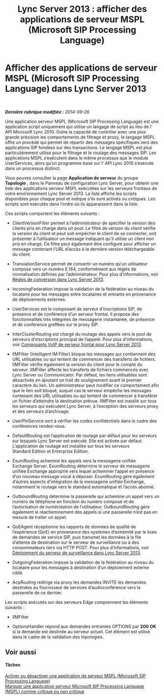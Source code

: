 ﻿---
title: 'Lync Server 2013 : afficher des applications de serveur MSPL (Microsoft SIP Processing Language)'
TOCTitle: Afficher des applications de serveur MSPL (Microsoft SIP Processing Language)
ms:assetid: b7df1323-b6bd-4925-8fe6-5241c91fe51b
ms:mtpsurl: https://technet.microsoft.com/fr-fr/library/Gg182575(v=OCS.15)
ms:contentKeyID: 49298639
ms.date: 05/20/2016
mtps_version: v=OCS.15
ms.translationtype: HT
---

# Afficher des applications de serveur MSPL (Microsoft SIP Processing Language) dans Lync Server 2013

 

_**Dernière rubrique modifiée :** 2014-09-26_

Une application serveur MSPL (Microsoft SIP Processing Language) est une application script uniquement qui utilise un langage de script au lieu de l’ API Microsoft Lync 2010. Outre la capacité de contrôler avec une plus grande précision les comportements de filtrage et proxy, le langage MSPL offre un procédé qui permet de répartir des messages spécifiques vers des applications SIP fondées sur des transactions. Le langage MSPL est plus particulièrement utilisé pour le filtrage et le routage des messages SIP. Les applications MSPL s’exécutent dans le même processus que le module UserServices, alors qu’un programme basé sur l’ API Lync 2010 s’exécute dans un processus distinct.

Vous pouvez consulter la page **Application de serveur** du groupe **Topologie** , dans le Panneau de configuration Lync Server, pour obtenir une liste des applications serveur MSPL exécutées sur les serveurs frontaux de votre environnement Lync Server 2013. La liste affiche les scripts disponibles pour chaque pool et indique s’ils sont activés ou critiques. Les scripts sont exécutés dans l’ordre où ils apparaissent dans la liste.

Ces scripts comportent les éléments suivants :

  - ClientVersionFilter permet à l’administrateur de spécifier la version des clients pris en charge dans un pool. Le filtre de version du client vérifie la version du client et peut soit empêcher le client de se connecter, soit présenter à l’utilisateur un message indiquant qu’il utilise un client non pris en charge. Ce filtre peut également être configuré pour afficher un message contenant l’URL d’accès à la dernière version téléchargeable du client.

  - TranslationService permet de convertir un numéro qu’un utilisateur compose vers un numéro E.164, conformément aux règles de normalisation définies par l’administrateur. Pour plus d’informations, voir [Règles de conversion dans Lync Server 2013](lync-server-2013-translation-rules.md).

  - IncomingFederation impose la validation de la fédération au niveau du locataire pour les messages entre locataires et entrants en provenance de déploiements externes.

  - UserServices est le composant de serveur d’inscriptions SIP, de présence et de conférence d’un serveur frontal. Il propose des fonctionnalités très intégrées de messagerie instantanée, de présence et de conférence greffées sur le proxy SIP.

  - InterClusterRouting est chargé du routage des appels vers le pool de serveurs d’inscriptions principal de l’appelé. Pour plus d’informations, voir [Composants VoIP de serveur frontal pour Lync Server 2013](lync-server-2013-front-end-server-voip-components.md).

  - IIMFilter (Intelligent IM Filter) bloque les messages qui contiennent des URL utilisables ou qui tentent de commencer des transferts de fichiers. IIMFilter vérifie également la version du client pour le compte du serveur. IIMFilter affecte les transferts de fichiers commencés avec Lync Server ou Communicator. Par défaut, les liens utilisables sont désactivés en ajoutant un trait de soulignement avant le premier caractère du lien. Un administrateur peut modifier ce comportement afin que le lien soit bloqué, auquel cas le serveur empêche les messages contenant des URL utilisables ou qui tentent de commencer à transférer un fichier d’atteindre la destination prévue. IIMFilter est installé sur tous les serveurs qui exécutent Lync Server, à l’exception des serveurs proxy et des serveurs d’archivage.

  - UserPinService sert à vérifier les codes confidentiels dans le cadre des conférences rendez-vous.

  - DefaultRouting est l’application de routage par défaut pour les serveurs sur lesquels Lync Server est exécuté. Elle est activée par défaut. L’application de routage est installée sur tous les serveurs Standard Edition et Enterprise Edition.

  - ExumRouting achemine les appels vers la messagerie unifiée Exchange Server. ExumRouting détermine le serveur de messagerie unifiée Exchange approprié vers lequel acheminer l’appel en présence d’un nouveau message vocal à déposer. ExumRouting gère également d’autres aspects d’intégration de la messagerie unifiée Exchange, notamment le routage vers le standard automatique et l’accès abonné.

  - OutboundRouting détermine la passerelle qui achemine un appel vers un numéro de téléphone en fonction du numéro composé et de l’autorisation de numérotation de l’utilisateur. OutboundRouting gère également le réacheminement des appels si une passerelle n’est pas en mesure de traiter un appel.

  - QoEAgent réceptionne les rapports de données de qualité de l’expérience (QoE) en provenance des systèmes d’extrémité par le biais de demandes de service SIP, puis transmet les données à la file d’attente de destination sur le serveur de surveillance ou à des consommateurs tiers via HTTP POST. Pour plus d’informations, voir [Déploiement du serveur de surveillance dans Lync Server 2013](lync-server-2013-deploying-monitoring.md).

  - OutgoingFederation impose la validation de la fédération au niveau du locataire pour les messages à destination d’un déploiement externe ciblé.

  - AcpRouting redirige via proxy les demandes INVITE les demandes destinées au fournisseur de services d’audioconférence vers la passerelle de ce dernier.

Les scripts exécutés sur des serveurs Edge comprennent les éléments suivants :

  - IIMFilter

  - OptionsHandler répond aux demandes entrantes OPTIONS par **200 OK** si la demande est destinée au serveur actuel. Cet élément est utilisé dans le cadre de la validation des topologies.

## Voir aussi

#### Tâches

[Activer ou désactiver une application de serveur MSPL (Microsoft SIP Processing Language)](lync-server-2013-enable-or-disable-a-microsoft-sip-processing-language-mspl-server-application.md)  
[Marquer une application serveur Microsoft SIP Processing Language (MSPL) comme critique ou non critique](lync-server-2013-mark-a-microsoft-sip-processing-language-mspl-application-as-critical-or-not-critical.md)

